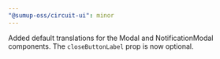 ```yaml
---
"@sumup-oss/circuit-ui": minor
---
```


Added default translations for the Modal and NotificationModal components. The `closeButtonLabel` prop is now optional.
